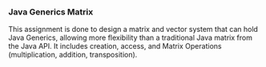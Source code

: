 ### Java Generics Matrix

This assignment is done to design a matrix and vector system that can hold Java Generics, allowing more flexibility than a traditional Java matrix from the Java API. It includes creation, access, and Matrix Operations (multiplication, addition, transposition). 